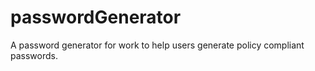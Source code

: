 # passwordGenerator

A password generator for work to help users generate policy compliant passwords. 

